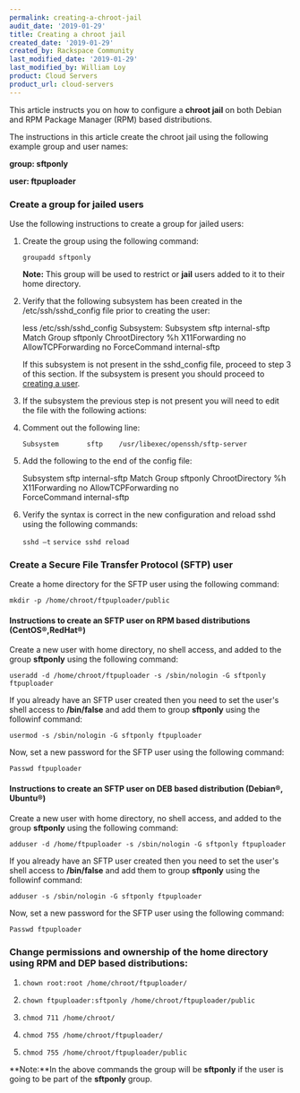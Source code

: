 ```yaml
---
permalink: creating-a-chroot-jail
audit_date: '2019-01-29'
title: Creating a chroot jail
created_date: '2019-01-29'
created_by: Rackspace Community
last_modified_date: '2019-01-29'
last_modified_by: William Loy
product: Cloud Servers
product_url: cloud-servers
---
```


This article instructs you on how to configure a **chroot jail** on both Debian and RPM Package Manager (RPM) based distributions.

The instructions in this article create the chroot jail using the following example group and user names:

  **group: sftponly**

  **user: ftpuploader**


### Create a group for jailed users

Use the following instructions to create a group for jailed users:

1. Create the group using the following command:

   `groupadd sftponly`

   **Note:** This group will be used to restrict or **jail** users added to it to their home directory.

2. Verify that the following subsystem has been created in the /etc/ssh/sshd_config file prior to creating the user:

   less /etc/ssh/sshd_config
   Subsystem:
   Subsystem     sftp   internal-sftp
   Match Group sftponly
        ChrootDirectory %h
        X11Forwarding no
        AllowTCPForwarding no
        ForceCommand internal-sftp

  
    If this subsystem is not present in the sshd_config file, proceed to step 3 of this section. If the subsystem is present you should proceed to [creating a user](#creating-a-user).

3. If the subsystem the previous step is not present you will need to edit the file with the following actions:

  1. Comment out the following line:

       `Subsystem       sftp    /usr/libexec/openssh/sftp-server`

  2. Add the following to the end of the config file:

     Subsystem     sftp   internal-sftp
     Match Group sftponly
     ChrootDirectory %h 
     X11Forwarding no
     AllowTCPForwarding no  
     ForceCommand internal-sftp 

4. Verify the syntax is correct in the new configuration and reload sshd using the following commands:

   `sshd –t`
   `service sshd reload`

### Create a Secure File Transfer Protocol (SFTP) user

Create a home directory for the SFTP user using the following command:

   `mkdir -p /home/chroot/ftpuploader/public`

#### Instructions to create an SFTP user on RPM based distributions (CentOS&reg;,RedHat&reg;)

Create a new user with home directory, no shell access, and added to the group **sftponly** using the following command:

   `useradd -d /home/chroot/ftpuploader -s /sbin/nologin -G sftponly ftpuploader`

If you already have an SFTP user created then you need to set the user's shell access to **/bin/false** and add them to group **sftponly** using the followinf command:

   `usermod -s /sbin/nologin -G sftponly ftpuploader`

Now, set a new password for the SFTP user using the following command:

   `Passwd ftpuploader`

#### Instructions to create an SFTP user on DEB based distribution (Debian&reg;, Ubuntu&reg;)

Create a new user with home directory, no shell access, and added to the group **sftponly** using the following command:

   `adduser -d /home/ftpuploader -s /sbin/nologin -G sftponly ftpuploader`

If you already have an SFTP user created then you need to set the user's shell access to **/bin/false** and add them to group **sftponly** using the followinf command:

   `adduser -s /sbin/nologin -G sftponly ftpuploader`

Now, set a new password for the SFTP user using the following command:

   `Passwd ftpuploader`


### Change permissions and ownership of the home directory using RPM and DEP based distributions:


1. `chown root:root /home/chroot/ftpuploader/`

2. `chown ftpuploader:sftponly /home/chroot/ftpuploader/public`

3. `chmod 711 /home/chroot/`

4. `chmod 755 /home/chroot/ftpuploader/`

5. `chmod 755 /home/chroot/ftpuploader/public`

**Note:**In the above commands the group will be **sftponly** if the user is going to be part of the **sftponly** group.
